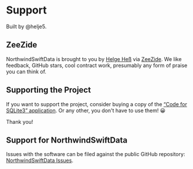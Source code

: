 # Support

Built by @helje5.

## ZeeZide

NorthwindSwiftData is brought to you by
[Helge Heß](https://github.com/helje5/) via [ZeeZide](https://zeezide.de).
We like feedback, GitHub stars, cool contract work, 
presumably any form of praise you can think of.

## Supporting the Project

If you want to support the project, consider buying a copy of the
[“Code for SQLite3” application](https://apps.apple.com/us/app/code-for-sqlite3/id1638111010).
Or any other, you don't have to use them! 😀

Thank you!

## Support for NorthwindSwiftData

Issues with the software can be filed against the public GitHub repository:
[NorthwindSwiftData Issues](https://github.com/Northwind-swift/NorthwindSwiftData/issues).
